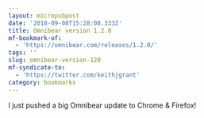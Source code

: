 ```yaml
---
layout: micropubpost
date: '2018-09-08T15:28:08.333Z'
title: Omnibear version 1.2.0
mf-bookmark-of:
  - 'https://omnibear.com/releases/1.2.0/'
tags: ''
slug: omnibear-version-120
mf-syndicate-to:
  - 'https://twitter.com/keithjgrant'
category: bookmarks
---
```

I just pushed a big Omnibear update to Chrome &amp; Firefox!
